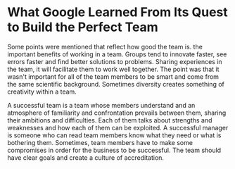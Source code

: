 # What Google Learned From Its Quest to Build the Perfect Team

Some points were mentioned that reflect how good the team is.
the important benefits of working in a team. Groups tend to innovate faster, see errors faster and find better solutions to problems. Sharing experiences in the team, it will facilitate them to work well together.
The point was that it wasn't important for all of the team members to be smart and come from the same scientific background. Sometimes diversity creates something of creativity within a team.

A successful team is a team whose members understand and an atmosphere of familiarity and confrontation prevails between them, sharing their ambitions and difficulties. Each of them talks about strengths and weaknesses and how each of them can be exploited.
A successful manager is someone who can read team members know what they need or what is bothering them.
Sometimes, team members have to make some compromises in order for the business to be successful. The team should have clear goals and create a culture of accreditation.